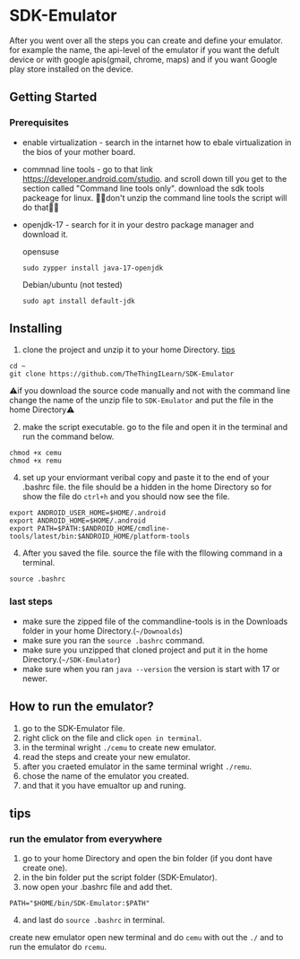 # SDK-Emulator
After you went over all the steps you can create and define your emulator. for example the name, the api-level of the
emulator if you want the defult device or with google apis(gmail, chrome, maps) and if you want 
Google play store installed on the device.

## Getting Started


### Prerequisites
- enable virtualization - search in the intarnet how to ebale virtualization in the bios of your mother board.
  
- commnad line tools - go to that link https://developer.android.com/studio.
and scroll down till you get to the section called "Command line tools only".
download the sdk tools packeage for linux. 🚫🚫don't unzip the command line tools the script will do that🚫🚫

- openjdk-17 - search for it in your destro package manager and download it.

  opensuse
  ```
  sudo zypper install java-17-openjdk
  ```
  Debian/ubuntu (not tested)
  ```
  sudo apt install default-jdk
  ```

## Installing 
1. clone the project and unzip it to your home Directory. [tips](#tips)
```
cd ~
git clone https://github.com/TheThingILearn/SDK-Emulator
```
⚠️if you download the source code manually and not with the command line change the name of the unzip file to `SDK-Emulator` and put the file in the home Directory⚠️

2. make the script executable. go to the file and open it in the terminal and run the command below.
```
chmod +x cemu
chmod +x remu
```

4. set up your enviormant veribal copy and paste it to the end of your .bashrc file. the file should be a hidden in the home Directory so for show the file 
do `ctrl+h` and you should now see the file.
```
export ANDROID_USER_HOME=$HOME/.android
export ANDROID_HOME=$HOME/.android
export PATH=$PATH:$ANDROID_HOME/cmdline-tools/latest/bin:$ANDROID_HOME/platform-tools
```
4. After you saved the file. source the file with the fllowing command in a terminal.
```
source .bashrc
```
### last steps
- make sure the zipped file of the commandline-tools is in the Downloads folder in your home Directory.(`~/Downoalds`)
- make sure you ran the `source .bashrc` command.
- make sure you unzipped that cloned project and put it in the home Directory.(`~/SDK-Emulator`)
- make sure when you ran `java --version` the version is start with 17 or newer.

## How to run the emulator?
1. go to the SDK-Emulator file.
2. right click on the file and click `open in terminal`.
3. in the terminal wright `./cemu` to create new emulator.
4. read the steps and create your new emulator.
5. after you craeted emulator in the same terminal wright `./remu`.
6. chose the name of the emulator you created.
7. and that it you have emualtor up and runing.

## tips
### run the emulator from everywhere
1. go to your home Directory and open the bin folder (if you dont have create one).
2. in the bin folder put the script folder (SDK-Emulator).
3. now open your .bashrc file and add thet.
```
PATH="$HOME/bin/SDK-Emulator:$PATH"
```
4. and last do `source .bashrc` in terminal.

create new emulator open new terminal and do `cemu` with out the `./`
and to run the emulator do `rcemu`.

